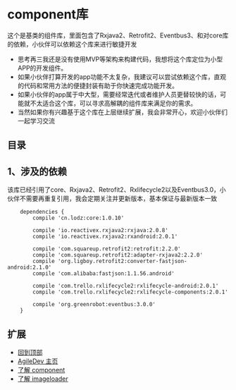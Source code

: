 # component库
这个是基类的组件库，里面包含了Rxjava2、Retrofit2、Eventbus3、和对core库的依赖，小伙伴可以依赖这个库来进行敏捷开发

- 思考再三我还是没有使用MVP等架构来构建代码，我想将这个库定位为小型APP的开发组件。
- 如果小伙伴打算开发的app功能不太复杂，我建议可以尝试依赖这个库，直观的代码和常用方法的便捷封装有助于你快速完成功能开发。
- 如果小伙伴的app属于中大型，需要经常迭代或者维护人员更替较快的话，可能就不太适合这个库，可以寻求高解耦的组件库来满足你的需求。
- 当然如果你有兴趣基于这个库在上层继续扩展，我会非常开心，欢迎小伙伴们一起学习交流

## 目录
<!-- - [1、涉及的support依赖](https://github.com/LZ9/AgileDev/blob/master/core/readme_core.md#1涉及的support依赖) -->
<!-- - [2、日志类PrintLog](https://github.com/LZ9/AgileDev/blob/master/core/readme_core.md#2日志类printlog) -->
<!-- - [3、网络状态类NetworkManager](https://github.com/LZ9/AgileDev/blob/master/core/readme_core.md#3网络状态类networkmanager) -->
<!-- - [4、加密相关](https://github.com/LZ9/AgileDev/blob/master/core/readme_core.md#4加密相关) -->
<!-- - [5、线程池ThreadPoolManager](https://github.com/LZ9/AgileDev/blob/master/core/readme_core.md#5线程池threadpoolmanager) -->
<!-- - [6、各种通用工具类](https://github.com/LZ9/AgileDev/blob/master/core/readme_core.md#6各种通用工具类) -->
<!-- - [扩展](https://github.com/LZ9/AgileDev/blob/master/core/readme_core.md#扩展) -->


## 1、涉及的依赖
该库已经引用了core、Rxjava2、Retrofit2、Rxlifecycle2以及Eventbus3.0，小伙伴不需要再重复引用，我会定期关注并更新版本，基本保证与最新版本一致
```
    dependencies {
        compile 'cn.lodz:core:1.0.10'
      
        compile 'io.reactivex.rxjava2:rxjava:2.0.8'
        compile 'io.reactivex.rxjava2:rxandroid:2.0.1'

        compile 'com.squareup.retrofit2:retrofit:2.2.0'
        compile 'com.squareup.retrofit2:adapter-rxjava2:2.2.0'
        compile 'org.ligboy.retrofit2:converter-fastjson-android:2.1.0'
        compile 'com.alibaba:fastjson:1.1.56.android'

        compile 'com.trello.rxlifecycle2:rxlifecycle-android:2.0.1'
        compile 'com.trello.rxlifecycle2:rxlifecycle-components:2.0.1'

        compile 'org.greenrobot:eventbus:3.0.0'
    }
```




## 扩展
- [回到顶部](https://github.com/LZ9/AgileDev/blob/master/core/readme_core.md#core库)
- [AgileDev 主页](https://github.com/LZ9/AgileDev)
- [了解 component](https://github.com/LZ9/AgileDev/blob/master/component/readme_component.md)
- [了解 imageloader](https://github.com/LZ9/AgileDev/blob/master/imageloader/readme_imageloader.md)
